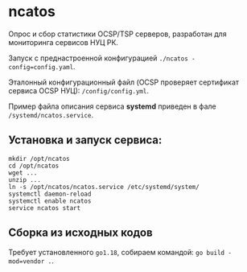 # ncatos

Опрос и сбор статистики OCSP/TSP серверов, разработан для мониторинга сервисов НУЦ РК.

Запуск с преднастроенной конфигурацией `./ncatos -config=config.yaml`.

Эталонный конфигурационный файл (OCSP проверяет сертификат сервиса OCSP НУЦ): `/config/config.yml`.

Пример файла описания сервиса **systemd** приведен в фале `/systemd/ncatos.service`.

## Установка и запуск сервиса:
```
mkdir /opt/ncatos
cd /opt/ncatos
wget ...
unzip ...
ln -s /opt/ncatos/ncatos.service /etc/systemd/system/
systemctl daemon-reload
systemctl enable ncatos
service ncatos start
```

## Сборка из исходных кодов
Требует установленного `go1.18`, собираем командой: `go build -mod=vendor .`.
